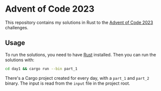 # Advent of Code 2023

This repository contains my solutions in Rust to the [Advent of Code 2023](https://adventofcode.com/2023) challenges.

## Usage

To run the solutions, you need to have [Rust](https://www.rust-lang.org/) installed. Then you can run the solutions with:

```bash
cd day1 && cargo run --bin part_1
```

There's a Cargo project created for every day, with a `part_1` and `part_2` binary. The input is read from the `input` file in the project root.